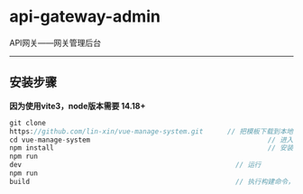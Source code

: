 # api-gateway-admin

API网关——网关管理后台

---

## 安装步骤

**因为使用vite3，node版本需要 14.18+**

```java
git clone
https://github.com/lin-xin/vue-manage-system.git      // 把模板下载到本地
cd vue-manage-system                                            // 进入模板目录
npm install                                                     // 安装项目依赖，等待安装完成之后，安装失败可用 cnpm 或 yarn
npm run
dev                                                     // 运行
npm run
build                                                   // 执行构建命令，生成的dist文件夹放在服务器下即可访问
```

